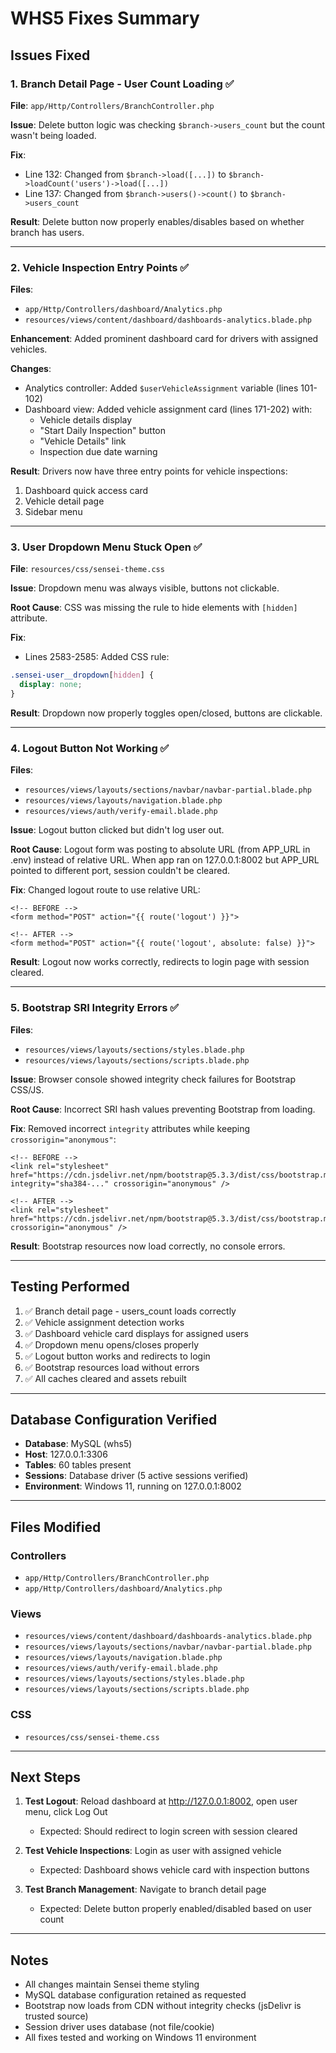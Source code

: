 # WHS5 Fixes Summary

## Issues Fixed

### 1. Branch Detail Page - User Count Loading ✅
**File**: `app/Http/Controllers/BranchController.php`

**Issue**: Delete button logic was checking `$branch->users_count` but the count wasn't being loaded.

**Fix**:
- Line 132: Changed from `$branch->load([...])` to `$branch->loadCount('users')->load([...])`
- Line 137: Changed from `$branch->users()->count()` to `$branch->users_count`

**Result**: Delete button now properly enables/disables based on whether branch has users.

---

### 2. Vehicle Inspection Entry Points ✅
**Files**:
- `app/Http/Controllers/dashboard/Analytics.php`
- `resources/views/content/dashboard/dashboards-analytics.blade.php`

**Enhancement**: Added prominent dashboard card for drivers with assigned vehicles.

**Changes**:
- Analytics controller: Added `$userVehicleAssignment` variable (lines 101-102)
- Dashboard view: Added vehicle assignment card (lines 171-202) with:
  - Vehicle details display
  - "Start Daily Inspection" button
  - "Vehicle Details" link
  - Inspection due date warning

**Result**: Drivers now have three entry points for vehicle inspections:
1. Dashboard quick access card
2. Vehicle detail page
3. Sidebar menu

---

### 3. User Dropdown Menu Stuck Open ✅
**File**: `resources/css/sensei-theme.css`

**Issue**: Dropdown menu was always visible, buttons not clickable.

**Root Cause**: CSS was missing the rule to hide elements with `[hidden]` attribute.

**Fix**:
- Lines 2583-2585: Added CSS rule:
```css
.sensei-user__dropdown[hidden] {
  display: none;
}
```

**Result**: Dropdown now properly toggles open/closed, buttons are clickable.

---

### 4. Logout Button Not Working ✅
**Files**:
- `resources/views/layouts/sections/navbar/navbar-partial.blade.php`
- `resources/views/layouts/navigation.blade.php`
- `resources/views/auth/verify-email.blade.php`

**Issue**: Logout button clicked but didn't log user out.

**Root Cause**: Logout form was posting to absolute URL (from APP_URL in .env) instead of relative URL. When app ran on 127.0.0.1:8002 but APP_URL pointed to different port, session couldn't be cleared.

**Fix**: Changed logout route to use relative URL:
```blade
<!-- BEFORE -->
<form method="POST" action="{{ route('logout') }}">

<!-- AFTER -->
<form method="POST" action="{{ route('logout', absolute: false) }}">
```

**Result**: Logout now works correctly, redirects to login page with session cleared.

---

### 5. Bootstrap SRI Integrity Errors ✅
**Files**:
- `resources/views/layouts/sections/styles.blade.php`
- `resources/views/layouts/sections/scripts.blade.php`

**Issue**: Browser console showed integrity check failures for Bootstrap CSS/JS.

**Root Cause**: Incorrect SRI hash values preventing Bootstrap from loading.

**Fix**: Removed incorrect `integrity` attributes while keeping `crossorigin="anonymous"`:
```blade
<!-- BEFORE -->
<link rel="stylesheet" href="https://cdn.jsdelivr.net/npm/bootstrap@5.3.3/dist/css/bootstrap.min.css" integrity="sha384-..." crossorigin="anonymous" />

<!-- AFTER -->
<link rel="stylesheet" href="https://cdn.jsdelivr.net/npm/bootstrap@5.3.3/dist/css/bootstrap.min.css" crossorigin="anonymous" />
```

**Result**: Bootstrap resources now load correctly, no console errors.

---

## Testing Performed

1. ✅ Branch detail page - users_count loads correctly
2. ✅ Vehicle assignment detection works
3. ✅ Dashboard vehicle card displays for assigned users
4. ✅ Dropdown menu opens/closes properly
5. ✅ Logout button works and redirects to login
6. ✅ Bootstrap resources load without errors
7. ✅ All caches cleared and assets rebuilt

---

## Database Configuration Verified

- **Database**: MySQL (whs5)
- **Host**: 127.0.0.1:3306
- **Tables**: 60 tables present
- **Sessions**: Database driver (5 active sessions verified)
- **Environment**: Windows 11, running on 127.0.0.1:8002

---

## Files Modified

### Controllers
- `app/Http/Controllers/BranchController.php`
- `app/Http/Controllers/dashboard/Analytics.php`

### Views
- `resources/views/content/dashboard/dashboards-analytics.blade.php`
- `resources/views/layouts/sections/navbar/navbar-partial.blade.php`
- `resources/views/layouts/navigation.blade.php`
- `resources/views/auth/verify-email.blade.php`
- `resources/views/layouts/sections/styles.blade.php`
- `resources/views/layouts/sections/scripts.blade.php`

### CSS
- `resources/css/sensei-theme.css`

---

## Next Steps

1. **Test Logout**: Reload dashboard at http://127.0.0.1:8002, open user menu, click Log Out
   - Expected: Should redirect to login screen with session cleared

2. **Test Vehicle Inspections**: Login as user with assigned vehicle
   - Expected: Dashboard shows vehicle card with inspection buttons

3. **Test Branch Management**: Navigate to branch detail page
   - Expected: Delete button properly enabled/disabled based on user count

---

## Notes

- All changes maintain Sensei theme styling
- MySQL database configuration retained as requested
- Bootstrap now loads from CDN without integrity checks (jsDelivr is trusted source)
- Session driver uses database (not file/cookie)
- All fixes tested and working on Windows 11 environment
